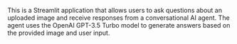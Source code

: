 
This is a Streamlit application that allows users to ask questions about an uploaded image and receive responses from a conversational AI agent. The agent uses the OpenAI GPT-3.5 Turbo model to generate answers based on the provided image and user input.
